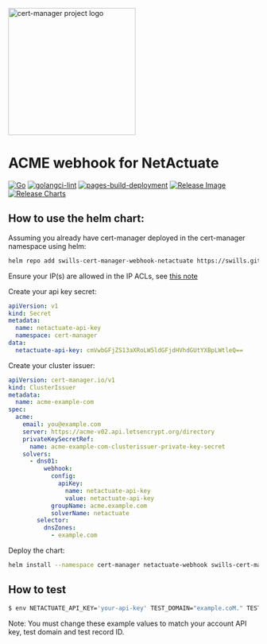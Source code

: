 <p>
  <img src="https://raw.githubusercontent.com/cert-manager/cert-manager/d53c0b9270f8cd90d908460d69502694e1838f5f/logo/logo-small.png" height="256" width="256" alt="cert-manager project logo" />
</p>

# ACME webhook for NetActuate

[![Go](https://github.com/swills/cert-manager-webhook-netactuate/actions/workflows/build.yml/badge.svg)](https://github.com/swills/cert-manager-webhook-netactuate/actions/workflows/build.yml)
[![golangci-lint](https://github.com/swills/cert-manager-webhook-netactuate/actions/workflows/golangci-lint.yml/badge.svg)](https://github.com/swills/cert-manager-webhook-netactuate/actions/workflows/golangci-lint.yml)
[![pages-build-deployment](https://github.com/swills/cert-manager-webhook-netactuate/actions/workflows/pages/pages-build-deployment/badge.svg)](https://github.com/swills/cert-manager-webhook-netactuate/actions/workflows/pages/pages-build-deployment)
[![Release Image](https://github.com/swills/cert-manager-webhook-netactuate/actions/workflows/release-docker.yml/badge.svg)](https://github.com/swills/cert-manager-webhook-netactuate/actions/workflows/release-docker.yml)
[![Release Charts](https://github.com/swills/cert-manager-webhook-netactuate/actions/workflows/release-charts.yml/badge.svg)](https://github.com/swills/cert-manager-webhook-netactuate/actions/workflows/release-charts.yml)

## How to use the helm chart:

Assuming you already have cert-manager deployed in the cert-manager namespace using helm:

```bash
helm repo add swills-cert-manager-webhook-netactuate https://swills.github.io/cert-manager-webhook-netactuate/
```

Ensure your IP(s) are allowed in the IP ACLs, see [this note](https://status.netactuate.com/pages/maintenance/59cd452c6a99786b77cab2f7/67d1c5fe63ec070537f4b651)


Create your api key secret:
```yaml
apiVersion: v1
kind: Secret
metadata:
  name: netactuate-api-key
  namespace: cert-manager
data:
  netactuate-api-key: cmVwbGFjZS13aXRoLW5ldGFjdHVhdGUtYXBpLWtleQ==
```

Create your cluster issuer:
```yaml
apiVersion: cert-manager.io/v1
kind: ClusterIssuer
metadata:
  name: acme-example-com
spec:
  acme:
    email: you@example.com
    server: https://acme-v02.api.letsencrypt.org/directory
    privateKeySecretRef:
      name: acme-example-com-clusterissuer-private-key-secret
    solvers:
      - dns01:
          webhook:
            config:
              apiKey:
                name: netactuate-api-key
                value: netactuate-api-key
            groupName: acme.example.com
            solverName: netactuate
        selector:
          dnsZones:
            - example.com
```

Deploy the chart:
```bash
helm install --namespace cert-manager netactuate-webhook swills-cert-manager-webhook-netactuate/netactuate-webhook
```

## How to test
```bash
$ env NETACTUATE_API_KEY='your-api-key' TEST_DOMAIN="example.coM." TEST_RECORD_ID=123456 go test -v ./...
```

Note: You must change these example values to match your account API key, test domain and test record ID.
